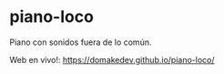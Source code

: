 # piano-loco
 Piano con sonidos fuera de lo común.

Web en vivo!: https://domakedev.github.io/piano-loco/
